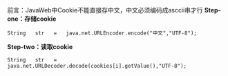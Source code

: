 前言：JavaWeb中Cookie不能直接存中文，中文必须编码成asccii串才行
**Step-one：存储cookie**
```
String   str   =   java.net.URLEncoder.encode("中文","UTF-8");  
```
**Step-two：读取cookie**
```
String   str   =   java.net.URLDecoder.decode(cookies[i].getValue(),"UTF-8");  
```
